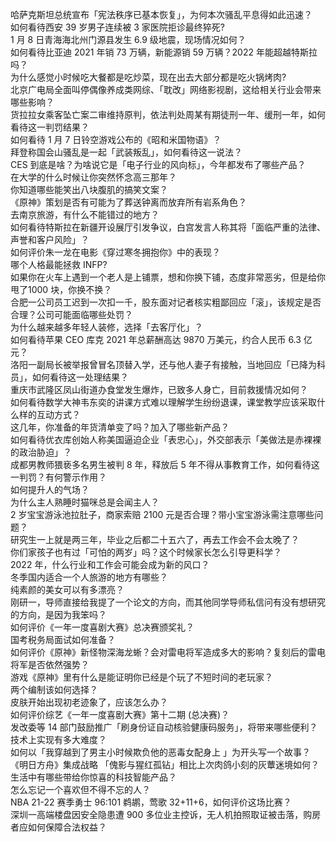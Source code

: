 哈萨克斯坦总统宣布「宪法秩序已基本恢复」，为何本次骚乱平息得如此迅速？  
如何看待西安 39 岁男子连续被 3 家医院拒诊最终猝死?  
1 月 8 日青海海北州门源县发生 6.9 级地震，现场情况如何？  
如何看待比亚迪 2021 年销 73 万辆，新能源销 59 万辆？2022 年能超越特斯拉吗？  
为什么感觉小时候吃大餐都是吃炒菜，现在出去大部分都是吃火锅烤肉?  
北京广电局全面叫停偶像养成类网综、「耽改」网络影视剧，这给相关行业会带来哪些影响？  
货拉拉女乘客坠亡案二审维持原判，依法判处周某有期徒刑一年、缓刑一年，如何看待这一判罚结果？  
如何看待 1 月 7 日铃空游戏公布的《昭和米国物语》？  
拜登称国会山骚乱是一起「武装叛乱」，如何看待这一说法？  
CES 到底是啥？为啥说它是「电子行业的风向标」，今年都发布了哪些产品？  
在大学的什么时候让你突然怀念高三那年？  
你知道哪些能笑出八块腹肌的搞笑文案？  
《原神》策划是否有可能为了葬送钟离而放弃所有岩系角色？  
去南京旅游，有什么不能错过的地方？  
如何看待特斯拉在新疆开设展厅引发争议，白宫发言人称其将「面临严重的法律、声誉和客户风险」？  
如何评价朱一龙在电影《穿过寒冬拥抱你》中的表现？  
哪个人格最能拯救 INFP?  
如果你在火车上遇到一个老人是上铺票，想和你换下铺，态度非常恶劣，但是给你甩了1000 块，你换不换？  
合肥一公司员工迟到一次扣一千，股东面对记者核实粗鄙回应「滚」，该规定是否合理？公司可能面临哪些处罚？  
为什么越来越多年轻人装修，选择「去客厅化」？  
如何看待苹果 CEO 库克 2021 年总薪酬高达 9870 万美元，约合人民币 6.3 亿元？  
洛阳一副局长被举报曾冒名顶替入学，还与他人妻子有接触，当地回应「已降为科员」，如何看待这一处理结果？  
重庆市武隆区凤山街道办食堂发生爆炸，已致多人身亡，目前救援情况如何？  
如何看待数学大神韦东奕的讲课方式难以理解学生纷纷退课，课堂教学应该采取什么样的互动方式？  
这几年，你准备的年货清单变了吗？加入了哪些新产品？  
如何看待优衣库创始人称美国逼迫企业「表忠心」，外交部表示「美做法是赤裸裸的政治胁迫」？  
成都男教师猥亵多名男生被判 8 年，释放后 5 年不得从事教育工作，如何看待这一判罚？有何警示作用？  
如何提升人的气场？  
为什么主人熟睡时猫咪总是会闻主人？  
2 岁宝宝游泳池拉肚子，商家索赔 2100 元是否合理？带小宝宝游泳需注意哪些问题？  
研究生一上就是两三年，毕业之后都二十五六了，再去工作会不会太晚了？  
你们家孩子也有过「可怕的两岁」吗？这个时候家长怎么引导更科学？  
2022 年，什么行业和工作会可能会成为新的风口？  
冬季国内适合一个人旅游的地方有哪些？  
纯素颜的美女可以有多漂亮？  
刚研一，导师直接给我提了一个论文的方向，而其他同学导师私信问有没有想研究的方向，是因为我笨吗？  
如何评价《一年一度喜剧大赛》总决赛颁奖礼？  
国考税务局面试如何准备？  
如何评价《原神》新怪物深海龙蜥？会对雷电将军造成多大的影响？复刻后的雷电将军是否依然强势？  
游戏《原神》里有什么是能证明你已经是个玩了不短时间的老玩家？  
两个编制该如何选择？  
皮肤开始出现初老迹象了，应该怎么办？  
如何评价综艺《一年一度喜剧大赛》第十二期 (总决赛)？  
发改委等 14 部门鼓励推广「刷身份证自动核验健康码服务」，将带来哪些便利？技术上实现有多大难度？  
如何以「我穿越到了男主小时候欺负他的恶毒女配身上 」为开头写一个故事？  
《明日方舟》集成战略 「傀影与猩红孤钻」相比上次肉鸽小刻的灰蕈迷境如何？  
生活中有哪些带给你惊喜的科技智能产品？  
怎么忘记一个喜欢但不得不忘的人？  
NBA 21-22 赛季勇士 96:101 鹈鹕，莺歌 32+11+6，如何评价这场比赛？  
深圳一高端楼盘因安全隐患遭 900 多位业主控诉，无人机拍照取证被击落，购房者应如何保障合法权益？  
